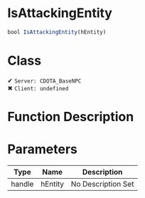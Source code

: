 # IsAttackingEntity
```js
bool IsAttackingEntity(hEntity)
```
# Class
✔ `Server: CDOTA_BaseNPC`  
✖ `Client: undefined`  

# Function Description

# Parameters
Type|Name|Description
--|--|--
handle|hEntity|No Description Set

